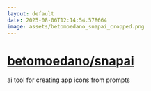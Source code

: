```yaml
---
layout: default
date: 2025-08-06T12:14:54.578664
image: assets/betomoedano_snapai_cropped.png
---
```


# [betomoedano/snapai](https://github.com/betomoedano/snapai)

ai tool for creating app icons from prompts
